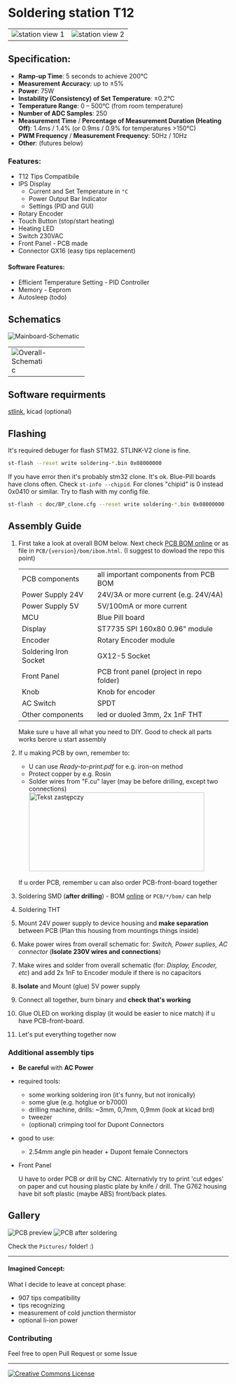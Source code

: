 # Soldering station T12

<table>
    <td><img src="Pictures/Photos/IMG_20240221_182605.jpg" alt="station view 1""></td>
    <td><img src="Pictures/Photos/IMG_20240221_183115.jpg" alt="station view 2""></td>
</table>

## Specification:
- **Ramp-up Time**: 5 seconds to achieve 200°C
- **Measurement Accuracy**: up to ±5%
- **Power**: 75W
- **Instability (Consistency) of Set Temperature**: ±0.2°C
- **Temperature Range**: 0 – 500°C (from room temperature)
- **Number of ADC Samples**: 250
- **Measurement Time** / **Percentage of Measurement Duration (Heating Off)**: 1.4ms / 1.4% (or 0.9ms / 0.9% for temperatures >150°C)
- **PWM Frequency** / **Measurement Frequency**: 50Hz / 10Hz
- **Other**: (futures below)


<!-- # About my motivation

elektroda. 
*Translated site from polish! -->

### Features:

- T12 Tips Compatibile
- IPS Display
    - Current and Set Temperature in `°C`
    - Power Output Bar Indicator
    - Settings (PID and GUI)
- Rotary Encoder
- Touch Button (stop/start heating)
- Heating LED
- Switch 230VAC 
- Front Panel - PCB made
- Connector GX16 (easy tips replacement)

#### Software Features:

- Efficient Temperature Setting - PID Controller
- Memory - Eeprom
- Autosleep (todo)

## Schematics

<table>
    <tr><img src="Pictures/Mainboard-Schematic.png" alt="Mainboard-Schematic""></tr>
    <tr>
        <td><img src="Pictures/Overall-Schematic.png" alt="Overall-Schematic" style="max-width:50%; height:auto;"></td>
    </tr>
</table>

## Software requirments

[stlink](https://github.com/stlink-org/stlink?tab=readme-ov-file), kicad (optional)

## Flashing

It's required debuger for flash STM32. STLINK-V2 clone is fine.

``` bash
st-flash --reset write soldering-*.bin 0x08000000
```

If you have error then it's probably stm32 clone. It's ok. Blue-Pill boards have clons often. Check `st-info --chipid`. For clones "chipid" is 0 instead 0x0410 or similar. Try to flash with my config file.

``` bash
st-flash -c doc/BP_clone.cfg --reset write soldering-*.bin 0x08000000
```

## Assembly Guide

1. First take a look at overall BOM below. Next check [PCB BOM online][preview-bom-v1] or as file in `PCB/{version}/bom/ibom.html`. (I suggest to dowload the repo this point)

    |||
    |-|-|
    |PCB components| all important components from PCB BOM
    |Power Supply 24V| 24V/3A or more current (e.g. 24V/4A) |
    |Power Supply 5V| 5V/100mA or more current |
    |MCU| Blue Pill board|
    |Display| ST7735 SPI 160x80 0.96" module|
    |Encoder| Rotary Encoder module|
    |Soldering Iron Socket| GX12-5 Socket|
    |Front Panel| PCB front panel (project in repo folder)|
    |Knob| Knob for encoder|
    |AC Switch| SPDT|
    |Other components| led or duoled 3mm, 2x 1nF THT|

    Make sure u have all what you need to DIY. Good to check all parts works berore u start assembly
2. If u making PCB by own, remember to:
    - U can use _Ready-to-print.pdf_ for e.g. iron-on method
    - Protect copper by e.g. Rosin
    - Solder wires from "F.cu" layer (may be before drilling, except two connections)
        <img src="Pictures/Wires-at-[F.Cu].png" alt="Tekst zastępczy" width="400" height="180" align="char">


    If u order PCB, remember u can also order PCB-front-board together

3. Soldering SMD (**after drilling**) - BOM [online][preview-bom-v1] or `PCB/*/bom/` can help
4. Soldering THT
5. Mount 24V power supply to device housing and **make separation** between PCB (Plan this housing from mountings things inside)

6. Make power wires from overall schematic for: _Switch, Power suplies, AC connector_ (**Isolate 230V wires and connections**)
7. Make wires and solder from overall schematic (for: _Display, Encoder, etc_) and add 2x 1nF to Encoder module if there is no capacitors
6. **Isolate** and Mount (glue) 5V power supply
7. Connect all together, burn binary and **check that's working**
8. Glue OLED on working display (it would be easier to nice match) if u have PCB-front-board.
9. Let's put everything together now

### Additional assembly tips

- **Be careful** with **AC Power**

- required tools:
    - some working soldering iron (it's funny, but not ironically)
    - some glue (e.g. hotglue or b7000)
    - drilling machine, drills: ~3mm, 0,7mm, 0,9mm (look at kicad brd)
    - tweezer
    - (optional) crimping tool for Dupont Connectors

- good to use:
    - 2.54mm angle pin header + Dupont female Connectors

- Front Panel

    U have to order PCB or drill by CNC. Alternativly try to print 'cut edges' on paper and cut housing plastic plate by knife / drill. The G762 housing have bit soft plastic (maybe ABS) front/back plates.

## Gallery

![PCB preview](Pictures/PCB-prewiew.png)
![PCB after soldering](2024-02-25-21-33-33-155.jpg)

Check the `Pictures/` folder! :)

---

#### Imagined Concept:

What I decide to leave at concept phase:

- 907 tips compatibility
- tips recognizing
- measurement of cold junction thermistor
- optional li-ion power

### Contributing

Feel free to open Pull Request or some Issue

---

<a rel="license" href="https://creativecommons.org/licenses/by-nc/4.0"><img alt="Creative Commons License" style="border-width:0" src="https://licensebuttons.net/l/by-nc/4.0/88x31.png" /></a>

[preview-bom-v1]: https://html-preview.github.io/?url=https://github.com/szymonPJO/SolderingStation-T12/blob/main/PCB/soldering-mainboard-v1.0/bom/ibom.html